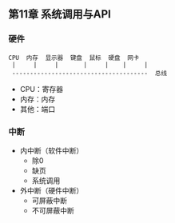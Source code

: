 ## 第11章 系统调用与API

### 硬件

```
CPU  内存  显示器  键盘  鼠标  硬盘  网卡
 |     |     |       |     |    |     |
 --------------------------------------  总线
```

- CPU：寄存器
- 内存：内存
- 其他：端口

### 中断

- 内中断（软件中断）
  - 除0
  - 缺页
  - 系统调用
- 外中断（硬件中断）
  - 可屏蔽中断
  - 不可屏蔽中断